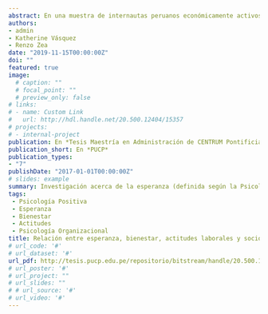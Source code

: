 ```yaml
---
abstract: En una muestra de internautas peruanos económicamente activos (n=615) se utilizó la escala de Esperanza Disposicional de Snyder y la Escala de Bienestar Subjetivo de Diener para determinar la asociación entre ambas variables, así como la asociación entre esperanza y diversas variables demográficas y actitudinales. Se halló que la Esperanza (definida como la creencia de que uno puede lograr metas y es capaz de idear formas de alcanzarlas) está relacionada positivamente con el bienestar subjetivo. Asimismo, se halló que las personas con grado de instrucción completo, aquellos que cuentan con un trabajo estable, tienen mayor experiencia laboral, laboran en ONGs y/o empresas privadas, y tienen una actitud más positiva hacia la organización en la que trabajan tienen mayor nivel de esperanza comparados con las personas con instrucción incompleta, los desempleados, los de menor experiencia laboral, empleados de empresas estatales y quienes tienen una actitud negativa hacia la empresa en que trabajan.
authors:
- admin
- Katherine Vásquez
- Renzo Zea
date: "2019-11-15T00:00:00Z"
doi: ""
featured: true
image:
  # caption: ""
  # focal_point: ""
  # preview_only: false
# links:
# - name: Custom Link
#   url: http://hdl.handle.net/20.500.12404/15357
# projects:
# - internal-project
publication: En *Tesis Maestría en Administración de CENTRUM Pontificia Universidad Católica del Perú*
publication_short: En *PUCP*
publication_types:
- "7"
publishDate: "2017-01-01T00:00:00Z"
# slides: example
summary: Investigación acerca de la esperanza (definida según la Psicología Positiva) y su relación con el bienestar.
tags:
 - Psicología Positiva
 - Esperanza
 - Bienestar
 - Actitudes
 - Psicología Organizacional
title: Relación entre esperanza, bienestar, actitudes laborales y sociodemográficos en miembros de la PEA
# url_code: '#'
# url_dataset: '#'
url_pdf: http://tesis.pucp.edu.pe/repositorio/bitstream/handle/20.500.12404/15357/VARGAS_VASQUEZ_ACTITUDES_LABORALES.pdf?sequence=4&isAllowed=y
# url_poster: '#'
# url_project: ""
# url_slides: ""
# # url_source: '#'
# url_video: '#'
---
```



